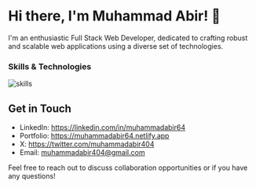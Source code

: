 # Hi there, I'm Muhammad Abir! 👋

I'm an enthusiastic Full Stack Web Developer, dedicated to crafting robust and scalable web applications using a diverse set of technologies.

### Skills & Technologies
![skills](https://github.com/muhammadabir64/muhammadabir64/assets/51321911/2a8e7b56-cd7b-43a0-b81a-a2124c3b0601)


## Get in Touch
- LinkedIn: https://linkedin.com/in/muhammadabir64
- Portfolio: https://muhammadabir64.netlify.app
- X: https://twitter.com/muhammadabir404
- Email: muhammadabir404@gmail.com

Feel free to reach out to discuss collaboration opportunities or if you have any questions!
